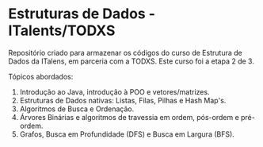 # Estruturas de Dados - ITalents/TODXS
Repositório criado para armazenar os códigos do curso de Estrutura de Dados da ITalens, em parceria com a TODXS.
Este curso foi a etapa 2 de 3.

Tópicos abordados:
1. Introdução ao Java, introdução à POO e vetores/matrizes.
2. Estruturas de Dados nativas: Listas, Filas, Pilhas e Hash Map's.
3. Algoritmos de Busca e Ordenação.
3. Árvores Binárias e algoritmos de travessia em ordem, pós-ordem e pré-ordem.
4. Grafos, Busca em Profundidade (DFS) e Busca em Largura (BFS).

